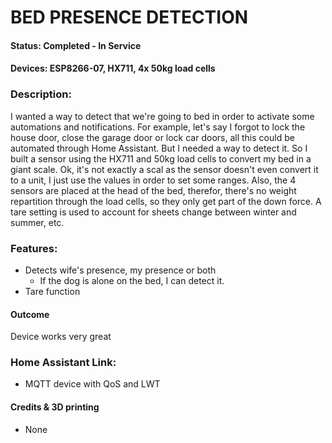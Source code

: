# BED PRESENCE DETECTION #

#### Status: Completed - In Service ####

#### Devices: ESP8266-07, HX711, 4x 50kg load cells ####

### Description: ###
I wanted a way to detect that we're going to bed in order to activate some automations and notifications. For example, let's say I forgot to lock the house door, close the garage door or lock car doors, all this could be automated through Home Assistant. But I needed a way to detect it. So I built a sensor using the HX711 and 50kg load cells to convert my bed in a giant scale. Ok, it's not exactly a scal as the sensor doesn't even convert it to a unit, I just use the values in order to set some ranges. Also, the 4 sensors are placed at the head of the bed, therefor, there's no weight repartition through the load cells, so they only get part of the down force. A tare setting is used to account for sheets change between winter and summer, etc.

### Features: ###
- Detects wife's presence, my presence or both
    - If the dog is alone on the bed, I can detect it.
- Tare function

#### Outcome ####
Device works very great

### Home Assistant Link: ###
- MQTT device with QoS and LWT

#### Credits & 3D printing
- None
